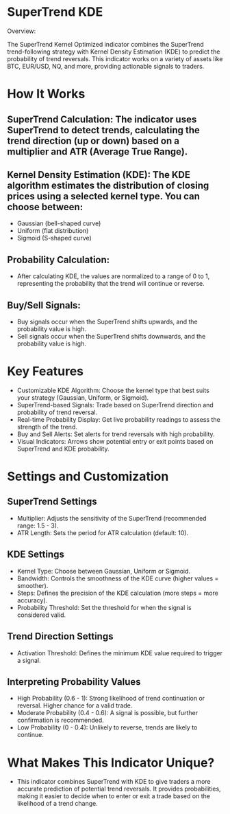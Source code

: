 # SuperTrend KDE
Overview: 

The SuperTrend Kernel Optimized indicator combines the SuperTrend trend-following strategy with Kernel Density Estimation (KDE) to predict the probability of trend reversals. This indicator works on a variety of assets like BTC, EUR/USD, NQ, and more, providing actionable signals to traders.
# How It Works

## SuperTrend Calculation: The indicator uses SuperTrend to detect trends, calculating the trend direction (up or down) based on a multiplier and ATR (Average True Range).

## Kernel Density Estimation (KDE): The KDE algorithm estimates the distribution of closing prices using a selected kernel type. You can choose between:
- Gaussian (bell-shaped curve)
- Uniform (flat distribution)
- Sigmoid (S-shaped curve)

## Probability Calculation: 
- After calculating KDE, the values are normalized to a range of 0 to 1, representing the probability that the trend will continue or reverse.

## Buy/Sell Signals:
- Buy signals occur when the SuperTrend shifts upwards, and the probability value is high.
- Sell signals occur when the SuperTrend shifts downwards, and the probability value is high.

# Key Features

- Customizable KDE Algorithm: Choose the kernel type that best suits your strategy (Gaussian, Uniform, or Sigmoid).
- SuperTrend-based Signals: Trade based on SuperTrend direction and probability of trend reversal.
- Real-time Probability Display: Get live probability readings to assess the strength of the trend.
- Buy and Sell Alerts: Set alerts for trend reversals with high probability.
- Visual Indicators: Arrows show potential entry or exit points based on SuperTrend and KDE probability.

# Settings and Customization

## SuperTrend Settings
- Multiplier: Adjusts the sensitivity of the SuperTrend (recommended range: 1.5 - 3).
- ATR Length: Sets the period for ATR calculation (default: 10).

## KDE Settings
- Kernel Type: Choose between Gaussian, Uniform or Sigmoid.
- Bandwidth: Controls the smoothness of the KDE curve (higher values = smoother).
- Steps: Defines the precision of the KDE calculation (more steps = more accuracy).
- Probability Threshold: Set the threshold for when the signal is considered valid.

## Trend Direction Settings
- Activation Threshold: Defines the minimum KDE value required to trigger a signal.

## Interpreting Probability Values

- High Probability (0.6 - 1): Strong likelihood of trend continuation or reversal. Higher chance for a valid trade.
- Moderate Probability (0.4 - 0.6): A signal is possible, but further confirmation is recommended.
- Low Probability (0 - 0.4): Unlikely to reverse, trends are likely to continue.

# What Makes This Indicator Unique?
- This indicator combines SuperTrend with KDE to give traders a more accurate prediction of potential trend reversals. It provides probabilities, making it easier to decide when to enter or exit a trade based on the likelihood of a trend change.
